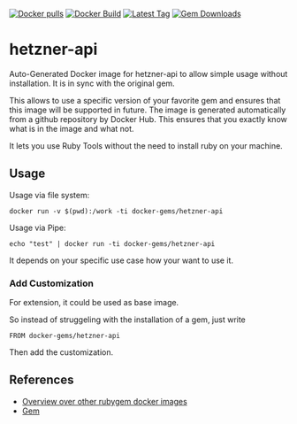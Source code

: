 [![Docker pulls](https://img.shields.io/docker/pulls/rubygem/hetzner-api.svg)](https://hub.docker.com/r/rubygem/hetzner-api/)
[![Docker Build](https://img.shields.io/docker/automated/rubygem/hetzner-api.svg)](https://hub.docker.com/r/rubygem/hetzner-api/)
[![Latest Tag](https://img.shields.io/github/tag/docker-rubygem/hetzner-api.svg)](https://hub.docker.com/r/rubygem/hetzner-api/)
[![Gem Downloads](https://img.shields.io/gem/dt/hetzner-api.svg)](https://rubygems.org/gems/hetzner-api/)
# hetzner-api

Auto-Generated Docker image for hetzner-api to allow simple usage without installation.
It is in sync with the original gem.

This allows to use a specific version of your favorite gem and ensures that this image will be supported in future.
The image is generated automatically from a github repository by Docker Hub.
This ensures that you exactly know what is in the image and what not.

It lets you use Ruby Tools without the need to install ruby on your machine.

## Usage

Usage via file system:

`docker run -v $(pwd):/work -ti docker-gems/hetzner-api`

Usage via Pipe:

`echo "test" | docker run -ti docker-gems/hetzner-api`

It depends on your specific use case how your want to use it.

### Add Customization

For extension, it could be used as base image.

So instead of struggeling with the installation of a gem, just write

`FROM docker-gems/hetzner-api`

Then add the customization.

## References

 - [Overview over other rubygem docker images](https://github.com/thinkbot/docker-rubygem)
 - [Gem](https://rubygems.org/gems/hetzner-api/)
